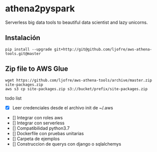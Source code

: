 
athena2pyspark
==

Serverless big data tools to beautiful data scientist and lazy unicorns.

## Instalación
```
pip install --upgrade git+http://git@github.com/ljofre/aws-athena-tools.git@master
```

## Zip file to AWS Glue

```
wget https://github.com/ljofre/aws-athena-tools/archive/master.zip site-packages.zip
aws s3 cp site-packages.zip s3://bucket/prefix/site-packages.zip
```

todo list

- [x] Leer credenciales desde el archivo init de ~/.aws
- [] Integrar con roles aws
- [] Integrar con serverless
- [] Compatibilidad python3.7
- [] Dockerfile con pruebas unitarias
- [] Carpeta de ejemplos
- [] Construccion de querys con django o sqlalchemys
